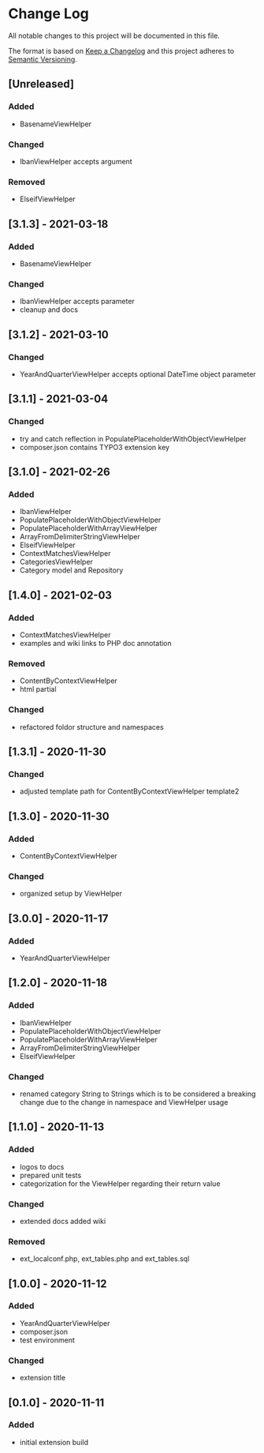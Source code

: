 # Change Log
All notable changes to this project will be documented in this file.

The format is based on [Keep a Changelog](http://keepachangelog.com/en/1.0.0/)
and this project adheres to [Semantic Versioning](http://semver.org/spec/v2.0.0.html).

## [Unreleased]
### Added
- BasenameViewHelper

### Changed
- IbanViewHelper accepts argument

### Removed
- ElseifViewHelper

## [3.1.3] - 2021-03-18
### Added
- BasenameViewHelper

### Changed
- IbanViewHelper accepts parameter
- cleanup and docs

## [3.1.2] - 2021-03-10
### Changed
- YearAndQuarterViewHelper accepts optional DateTime object parameter

## [3.1.1] - 2021-03-04
### Changed
- try and catch reflection in PopulatePlaceholderWithObjectViewHelper
- composer.json contains TYPO3 extension key

## [3.1.0] - 2021-02-26
### Added
- IbanViewHelper
- PopulatePlaceholderWithObjectViewHelper
- PopulatePlaceholderWithArrayViewHelper
- ArrayFromDelimiterStringViewHelper
- ElseifViewHelper
- ContextMatchesViewHelper
- CategoriesViewHelper
- Category model and Repository

## [1.4.0] - 2021-02-03
### Added
- ContextMatchesViewHelper
- examples and wiki links to PHP doc annotation

### Removed
- ContentByContextViewHelper
- html partial

### Changed
- refactored foldor structure and namespaces

## [1.3.1] - 2020-11-30
### Changed
- adjusted template path for ContentByContextViewHelper template2

## [1.3.0] - 2020-11-30
### Added
- ContentByContextViewHelper

### Changed
- organized setup by ViewHelper

## [3.0.0] - 2020-11-17
### Added
- YearAndQuarterViewHelper

## [1.2.0] - 2020-11-18
### Added
- IbanViewHelper
- PopulatePlaceholderWithObjectViewHelper
- PopulatePlaceholderWithArrayViewHelper
- ArrayFromDelimiterStringViewHelper
- ElseifViewHelper

### Changed
- renamed category String to Strings which is to be considered a breaking change due to the change in namespace and ViewHelper usage

## [1.1.0] - 2020-11-13
### Added
- logos to docs
- prepared unit tests
- categorization for the ViewHelper regarding their return value

### Changed
- extended docs added wiki

### Removed
- ext_localconf.php, ext_tables.php and ext_tables.sql

## [1.0.0] - 2020-11-12
### Added
- YearAndQuarterViewHelper
- composer.json
- test environment

### Changed
- extension title

## [0.1.0] - 2020-11-11
### Added
- initial extension build
